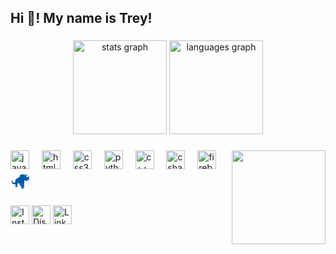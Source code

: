 <h2 align="left">Hi 👋! My name is Trey!

###

<div align="center">
  <img src="https://github-readme-stats.vercel.app/api?username=TreyWright03&hide_title=false&hide_rank=false&show_icons=true&include_all_commits=true&count_private=true&disable_animations=false&theme=dracula&locale=en&hide_border=false" height="150" alt="stats graph"  />
  <img src="https://github-readme-stats.vercel.app/api/top-langs?username=TreyWright03&locale=en&hide_title=false&layout=compact&card_width=200&langs_count=5&theme=dracula&hide_border=false" height="150" alt="languages graph"  />
</div>

###

<img align="right" height="150" src="https://media0.giphy.com/media/v1.Y2lkPTc5MGI3NjExNnFxMnZ4d2VkNm13Ymg1aHN0eWMzMHpybTVoeTdiZm9pcHpsNXZmcyZlcD12MV9pbnRlcm5hbF9naWZfYnlfaWQmY3Q9Zw/1W40UWS9peSru/giphy.webp"  />

###

<div align="left">
  <img src="https://cdn.jsdelivr.net/gh/devicons/devicon/icons/javascript/javascript-original.svg" height="30" alt="javascript logo"  />
  <img width="12" />
  <img src="https://cdn.jsdelivr.net/gh/devicons/devicon/icons/html5/html5-original.svg" height="30" alt="html5 logo"  />
  <img width="12" />
  <img src="https://cdn.jsdelivr.net/gh/devicons/devicon/icons/css3/css3-original.svg" height="30" alt="css3 logo"  />
  <img width="12" />
  <img src="https://cdn.jsdelivr.net/gh/devicons/devicon/icons/python/python-original.svg" height="30" alt="python logo"  />
  <img width="12" />
  <img src="https://upload.wikimedia.org/wikipedia/commons/1/18/ISO_C%2B%2B_Logo.svg" height="30" alt="c++ logo"  />
  <img width="12" />
  <img src="https://cdn.jsdelivr.net/gh/devicons/devicon/icons/csharp/csharp-original.svg" height="30" alt="csharp logo"  />
  <img width="12" />
  <img src="https://img.icons8.com/?size=100&id=62452&format=png&color=000000" height="30" alt="firebase logo"  />
  <img width="12" />
  <svg xmlns="http://www.w3.org/2000/svg" width="32" height="32" viewBox="0 0 32 32"><path fill="#005ca5" d="M22.24 6.546a4.449 4.449 0 0 0 1.765-2.522a4.636 4.636 0 0 1-.018 2.157c-.223.582-.567 1.107-.834 1.669a21.772 21.772 0 0 1 4.559-2.938C27.23 6.4 25.891 7.3 24.907 8.442c.19.409.28.989.8 1.109a5.036 5.036 0 0 0 2.5.155c.912-.313 1.345-1.258 1.8-2.035V9.14a15.738 15.738 0 0 1-.582 1.748c.2.547.409 1.092.582 1.647v.952c-.214.368-.442.726-.663 1.089a5.293 5.293 0 0 0-1.068-1.162a4.03 4.03 0 0 0-1.851-.125a3.212 3.212 0 0 0 2.413 1.47c-.359.37-.663.912-1.23.969c-1.641.247-3.207-.505-4.839-.5c-.282.02-.707.024-.785.372c0 .735.217 1.453.19 2.188c-.059 1.258-.512 2.466-.529 3.726a13.785 13.785 0 0 0 .838 3.448a47.519 47.519 0 0 1-1.562-.26c-.1.208-.184.42-.26.634a4.514 4.514 0 0 0 1.139 1.195a58.32 58.32 0 0 0-.241.508l-.573.138c-.131.247-.263.492-.4.739a4.421 4.421 0 0 0-2.2.061c-.466-.186-.928-.376-1.389-.567a5.939 5.939 0 0 0 .407-2.315c-.282-.982-1.6-.984-2-1.877a6.233 6.233 0 0 1-1.022-2.851c-.823-.433-1.455-1.221-2.4-1.4c-.048.409-.083.82-.153 1.227a6.015 6.015 0 0 1-1.348 2.406c.039.422.079.842.12 1.265c.346.324.691.648 1.033.974a9.752 9.752 0 0 1-1.426.713a11.114 11.114 0 0 1-1.687.077l-.777-.764a4.871 4.871 0 0 0 .114-2.608c.171-.4.326-.812.475-1.221a5.565 5.565 0 0 1-3.01.206a5.12 5.12 0 0 1-3.29-4.33a3.859 3.859 0 0 1 1.407-3.268a6.41 6.41 0 0 0-.24 2.615a3.038 3.038 0 0 0 2.5 2.466a3.462 3.462 0 0 0 1.96-.643a7.48 7.48 0 0 1 .363-4.133a5.524 5.524 0 0 1 3.586-2.66a4.235 4.235 0 0 0 2.011-1.566a10.67 10.67 0 0 1 1.529-1.33c-.228-.219-.453-.44-.68-.659A2.154 2.154 0 0 0 15.9 6.023c1.284-.3 2.551-.661 3.82-1.011a3.793 3.793 0 0 0 1.415.606c.317.346.494 1.157 1.1.928m-3.777 13.362c.042.768-.048 1.665.674 2.155c0-.755-.046-1.507-.1-2.26Z"/></svg>
</div>

###

<p>
  <a href="https://www.instagram.com/trey.wright03/" target="_blank"><img alt="Instagram" src="https://img.shields.io/static/v1?message=Instagram&logo=instagram&label=&color=E4405F&logoColor=white&labelColor=&style=for-the-badge"  height="30px"/></a> 
  <a href="https://discord.com/invite/YMPXfdfb" target="_blank"><img alt="Discord" src="https://img.shields.io/static/v1?message=Discord&logo=discord&label=&color=7289DA&logoColor=white&labelColor=&style=for-the-badge"  height="30px"/></a> 
  <a href="https://www.linkedin.com/" target="_blank"><img alt="LinkedIn" src="https://img.shields.io/badge/linkedin-0A66C2?style=for-the-badge&logo=linkedin&logoColor=white"  height="30px"/></a>
</p>

###

